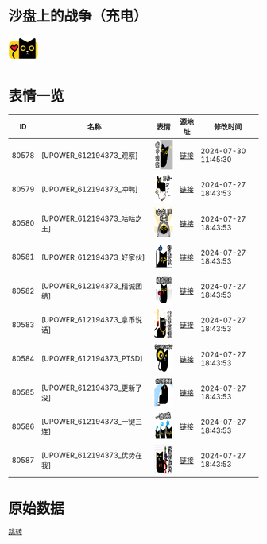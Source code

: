 # 沙盘上的战争（充电）

<img src="./cover.png" height="60" alt="cover" />

# 表情一览

|ID|名称|表情|源地址|修改时间|
|----|----|----|----|----|
|80578|[UPOWER_612194373_观察]|<img src="./pic/080578_%5BUPOWER_612194373_观察%5D.png" height="60" alt="观察"/>|[链接](http://i0.hdslb.com/bfs/garb/295b83eaa6c673be054c39c19056fb67e626d59d.png)|2024-07-30 11:45:30|
|80579|[UPOWER_612194373_冲鸭]|<img src="./pic/080579_%5BUPOWER_612194373_冲鸭%5D.png" height="60" alt="冲鸭"/>|[链接](http://i0.hdslb.com/bfs/garb/c18a20c52c0af1268fe8e20d6ddacf28929d5c0e.png)|2024-07-27 18:43:53|
|80580|[UPOWER_612194373_咕咕之王]|<img src="./pic/080580_%5BUPOWER_612194373_咕咕之王%5D.png" height="60" alt="咕咕之王"/>|[链接](http://i0.hdslb.com/bfs/garb/feb95cfc2ec0d09c7be2d2b6846f6e4c9415830d.png)|2024-07-27 18:43:53|
|80581|[UPOWER_612194373_好家伙]|<img src="./pic/080581_%5BUPOWER_612194373_好家伙%5D.png" height="60" alt="好家伙"/>|[链接](http://i0.hdslb.com/bfs/garb/68a900cefaae76c433feeac5ab592654e0f13755.png)|2024-07-27 18:43:53|
|80582|[UPOWER_612194373_精诚团结]|<img src="./pic/080582_%5BUPOWER_612194373_精诚团结%5D.png" height="60" alt="精诚团结"/>|[链接](http://i0.hdslb.com/bfs/garb/05f796a00cd8dff470dcbfd2b84f84fc9dc66778.png)|2024-07-27 18:43:53|
|80583|[UPOWER_612194373_拿币说话]|<img src="./pic/080583_%5BUPOWER_612194373_拿币说话%5D.png" height="60" alt="拿币说话"/>|[链接](http://i0.hdslb.com/bfs/garb/d67a8e5528b7a84562ddf0e23ccb28ef5c167c8b.png)|2024-07-27 18:43:53|
|80584|[UPOWER_612194373_PTSD]|<img src="./pic/080584_%5BUPOWER_612194373_PTSD%5D.png" height="60" alt="PTSD"/>|[链接](http://i0.hdslb.com/bfs/garb/30968f9412d9bfff4ca9ddc33796cc6eda82f22e.png)|2024-07-27 18:43:53|
|80585|[UPOWER_612194373_更新了没]|<img src="./pic/080585_%5BUPOWER_612194373_更新了没%5D.png" height="60" alt="更新了没"/>|[链接](http://i0.hdslb.com/bfs/garb/d9b29fa03370866c2f096bee0010b59eed96372c.png)|2024-07-27 18:43:53|
|80586|[UPOWER_612194373_一键三连]|<img src="./pic/080586_%5BUPOWER_612194373_一键三连%5D.png" height="60" alt="一键三连"/>|[链接](http://i0.hdslb.com/bfs/garb/60eb9c6cc76cd3081cbead4a9ca4f3f587b3697a.png)|2024-07-27 18:43:53|
|80587|[UPOWER_612194373_优势在我]|<img src="./pic/080587_%5BUPOWER_612194373_优势在我%5D.png" height="60" alt="优势在我"/>|[链接](http://i0.hdslb.com/bfs/garb/0d448ea90c2fe71ec0e3aeadcd8037596dc0a0ed.png)|2024-07-27 18:43:53|

# 原始数据

[跳转](./raw.json)

